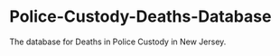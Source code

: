 Police-Custody-Deaths-Database
==============================

The database for Deaths in Police Custody in New Jersey.
